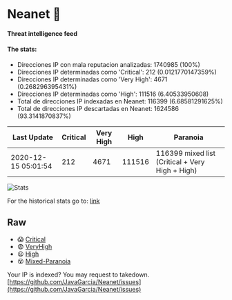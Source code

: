 # Neanet :hocho:
#### Threat intelligence feed
#### The stats:

- Direcciones IP con mala reputacion analizadas: 1740985 (100%)
- Direcciones IP determinadas como 'Critical':  212 (0.0121770147359%)
- Direcciones IP determinadas como 'Very High':  4671 (0.268296395431%)
- Direcciones IP determinadas como 'High':  111516 (6.40533950608)
- Total de direcciones IP indexadas en Neanet:  116399 (6.68581291625%)
- Total de direcciones IP descartadas en Neanet:  1624586 (93.3141870837%)

| Last Update | Critical | Very High | High | Paranoia |
| --- | --- | --- | --- | --- |
| 2020-12-15 05:01:54 | 212 | 4671 | 111516 | 116399 mixed list (Critical + Very High + High)|

![Stats](https://docs.google.com/spreadsheets/d/e/2PACX-1vSnaNMIXVabIpDJjufMlzH7poXnshF3mgd8Is1g9ytUEzVsP5my4Trn8f-xkoLLQ38xpL3HtmUexLo6/pubchart?oid=501124687&format=image)

For the historical stats go to: [link](/stats.csv)
## Raw
- :scream: [Critical](https://raw.githubusercontent.com/JavaGarcia/Neanet/master/blacklists/neanet_critical.txt)
- :fearful: [VeryHigh](https://raw.githubusercontent.com/JavaGarcia/Neanet/master/blacklists/neanet_veryHigh.txtt)
- :frowning: [High](https://raw.githubusercontent.com/JavaGarcia/Neanet/master/blacklists/neanet_high.txt)
- :dizzy_face: [Mixed-Paranoia](https://raw.githubusercontent.com/JavaGarcia/Neanet/master/blacklists/neanet_all.txt)


Your IP is indexed? You may request to takedown. [https://github.com/JavaGarcia/Neanet/issues](https://github.com/JavaGarcia/Neanet/issues)



































































































































































































































































































































































































































































































































































































































































































































































































































































































































































































































































































































































































































































































































































































































































































































































































































































































































































































































































































































































































































































































































































































































































































































































































































































































































































































































































































































































































































































































